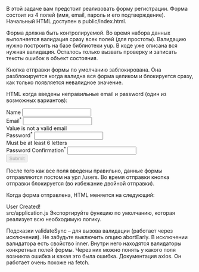 В этой задаче вам предстоит реализовать форму регистрации. Форма состоит из 4 полей (имя, email, пароль и его подтверждение). Начальный HTML доступен в public/index.html.

Форма должна быть контролируемой. Во время набора данных выполняется валидация сразу всех полей (для простоты). Валидацию нужно построить на базе библиотеки yup. В коде уже описана вся нужная валидация. Осталось только вызвать проверку и записать тексты ошибок в объект состояния.

Кнопка отправки формы по умолчанию заблокирована. Она разблокируется когда валидна вся форма целиком и блокируется сразу, как только появляется невалидное значение.

HTML когда введены неправильные email и password (один из возможных вариантов):

<div data-container="sign-up">
  <form data-form="sign-up" method="post">
    <div class="form-group">
      <label for="sign-up-name">Name</label>
      <input id="sign-up-name" type="text" class="form-control" name="name">
    </div>
    <div class="form-group">
      <label for="sign-up-email">Email<sup>*</sup></label>
      <!-- Если поле невалидно, то добавляется класс is-invalid -->
      <input id="sign-up-email" required="" type="email" class="form-control is-invalid" name="email"><div class="invalid-feedback">Value is not a valid email</div>
    </div>
    <div class="form-group">
      <label for="sign-up-password">Password<sup>*</sup></label>
      <input id="sign-up-password" required="" type="password" class="form-control is-invalid" name="password"><div class="invalid-feedback">Must be at least 6 letters</div>
    </div>
    <div class="form-group">
      <label for="sign-up-password-confirmation">Password Confirmation<sup>*</sup></label>
      <input id="sign-up-password-confirmation" required="" type="password" class="form-control" name="passwordConfirmation">
    </div>
    <input type="submit" class="btn btn-primary" disabled="" value="Submit">
  </form>
</div>
После того как все поля введены правильно, данные формы отправляются постом на урл /users. Во время отправки кнопка отправки блокируется (во избежание двойной отправки).

Когда форма отправлена, HTML меняется на следующий:

<div data-container="sign-up">User Created!</div>
src/application.js
Экспортируйте функцию по умолчанию, которая реализует всю необходимую логику.

Подсказки
validateSync – для вызова валидации (работает через исключения). Не забудьте выключить опцию abortEarly.
В исключении валидатора есть свойство inner. Внутри него находятся валидаторы конкретных полей формы. Через них можно понять у какого поля возникла ошибка и какая это была ошибка.
Документация axios. Он работает очень похоже на fetch.